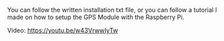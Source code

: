 You can follow the written installation txt file, or you can follow a tutorial I made on how to setup the GPS Module with the Raspberry Pi.

Video: https://youtu.be/w43VrwwIyTw
